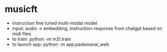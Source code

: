 # musicft

* instruction fine tuned multi-modal model
* input: audio -> embedding, instruction-response from chatgpt based on midi files
* to train: python -m m2t.train
* to launch app: python -m app.padawanai_web
